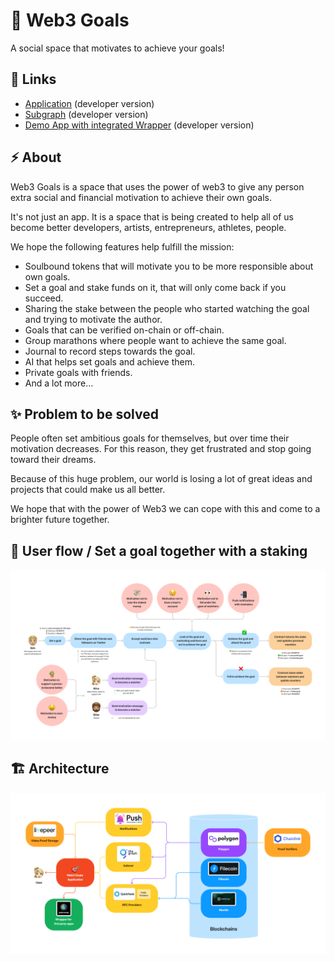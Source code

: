 # 🎯 Web3 Goals

A social space that motivates to achieve your goals!

## 🔗 Links

- [Application](https://web3goals.space) (developer version)
- [Subgraph](https://thegraph.com/hosted-service/subgraph/kiv1n/web3-goals) (developer version)
- [Demo App with integrated Wrapper](https://web3goals-wrapper-demo-app.vercel.app/) (developer version)

## ⚡ About

Web3 Goals is a space that uses the power of web3 to give any person extra social and financial motivation to achieve their own goals.

It's not just an app. It is a space that is being created to help all of us become better developers, artists, entrepreneurs, athletes, people.

We hope the following features help fulfill the mission:

- Soulbound tokens that will motivate you to be more responsible about own goals.
- Set a goal and stake funds on it, that will only come back if you succeed.
- Sharing the stake between the people who started watching the goal and trying to motivate the author.
- Goals that can be verified on-chain or off-chain.
- Group marathons where people want to achieve the same goal.
- Journal to record steps towards the goal.
- AI that helps set goals and achieve them.
- Private goals with friends.
- And a lot more...

## ✨ Problem to be solved

People often set ambitious goals for themselves, but over time their motivation decreases. For this reason, they get frustrated and stop going toward their dreams.

Because of this huge problem, our world is losing a lot of great ideas and projects that could make us all better.

We hope that with the power of Web3 we can cope with this and come to a brighter future together.

## 🌊 User flow / Set a goal together with a staking

![User flow / Set a goal together with a staking](profile/images/user-flow-set-goal-with-staking.png)

## 🏗️ Architecture

![Architecture](profile/images/architecture.png)